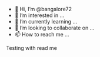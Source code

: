 - 👋 Hi, I’m @bangalore72
- 👀 I’m interested in ...
- 🌱 I’m currently learning ...
- 💞️ I’m looking to collaborate on ...
- 📫 How to reach me ...


Testing with read me
<!---
bangalore72/bangalore72 is a ✨ special ✨ repository because its `README.md` (this file) appears on your GitHub profile.
You can click the Preview link to take a look at your changes.
--->
